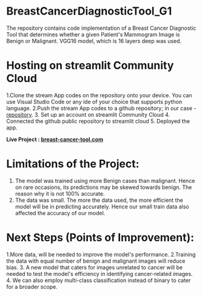 # **BreastCancerDiagnosticTool_G1**
The repository contains code implementation of a Breast Cancer Diagnostic Tool that determines whether a given Patient's Mammogram Image is Benign or Malignant. VGG16 model, which is 16 layers deep was used.


# **Hosting on streamlit Community Cloud**
1.Clone the stream App codes on the repository onto your device. You can use Visual Studio Code or any ide of your choice that supports python language.
2.Push the stream App codes to a github repository; in our case - [repository](https://github.com/johnthuo1/breast-cancer-tool).
3. Set up an account on streamlit Community Cloud
4. Connected the github public repository to streamlit cloud
5. Deployed the app.

  **Live Project : [breast-cancer-tool.com](https://johnthuo1-breast-cancer-tool-streamapp-647vh4.streamlit.app/)**
  
  # **Limitations of the Project:**
1. The model was trained using more Benign cases than malignant. Hence on rare occasions, its predictions may be skewed towards benign. The reason why it is not 100% accurate.
2. The data was small. The more the data used, the more efficient the model will be in predicting accurately. Hence our small train data also affected the accuracy of our model.
  
  # **Next Steps (Points of Improvement):**
1.More data, will be needed to improve the model's performance.
2.Training the data with equal number of benign and malignant images will reduce bias.
3. A new model that caters for images unrelated to cancer will be needed to test the model's efficiency in identifying cancer-related images.
4. We can also employ multi-class classification instead of binary to cater for a broader scope. 
 
